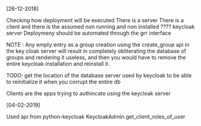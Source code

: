 [26-12-2018]

Checking how deployment will be executed
There is a server
There is a client
and there is the assumed non running and non installed ???? keycloak server
Deploymeny should be automated through the grr interface

NOTE : Any empty entry as a group creation using the create_group api in the key cloak server will result
in completely obliterating the database of groups and rendering it useless, and then you would have to 
remove the entire keycloak installation and reinstall it.

TODO: get the location of the database server used by keycloak to be able to reinitialize it when you 
corrupt the entire db

 Clients are the apps trying to authincate using the keycloak server
 
[04-02-2019]

Used api from python-keycloak
KeycloakAdmin.get_client_roles_of_user
